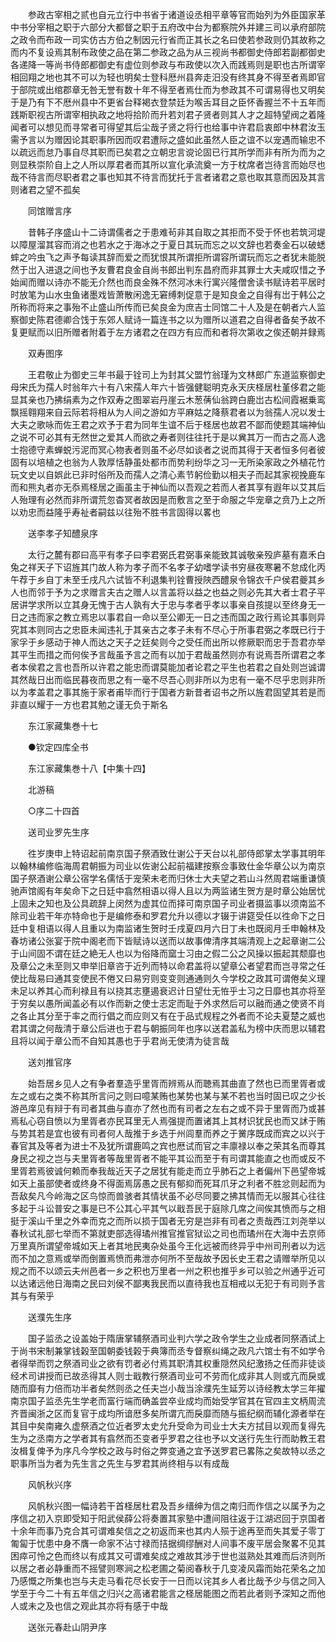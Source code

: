 <!-- { "loadSidebar": true } -->
　　参政古宰相之贰也自元立行中书省于诸道设丞相平章等官而始列为外臣国家革中书分宰相之职于六部分大都督之职于五府改中台为都察院外并建三司以承府部院之政令而布政一司实仿古方伯之制因元行省而正其长之名曰使若参政则仍其故称之而内不复设焉其制布政使之品在第二参政之品为从三视尚书都御史侍郎若副都御史各递降一等尚书侍郎都御史有虚位则参政与布政使以次入而践焉则是职也古所谓宰相回翔之地也其不可以为轻也明矣士登科厯州县奔走汨没有终其身不得至者焉即官于部院或出绾郡章无咎无誉有数十年不得至者焉仕而为参政其不可谓易得也又明矣于是乃有下不厯州县中不更省台释褐衣登禁廷为喉舌耳目之臣怀香握兰不十五年而践斯职视古所谓宰相执政之地将拾阶而升若刘君子贤者则其人才之超特望阀之着隆闻者可以想见而寻常者可得望其后尘哉子贤之将行也给事中许君启衷郎中林君汝玉需予言以为赠因论其职事所因而叹君遭际之盛如此虽然人臣之谊不以宠遇而输忠不以疏远而怠乃事自尽其职而已矣君之立朝忠言谠论固已行其所学而非有所为而为之则显秩崇阶自上之人所以厚君者而其所以宣化承流奠一方于枕席者岂待言而始尽也哉不待言而尽职者君之事也知其不待言而犹托于言者诸君之意也取其意而因及其言则诸君之望不孤矣

　　同馆赠言序

　　昔韩子序盛山十二诗谓儒者之于患难茍非其自取之其拒而不受于怀也若筑河堤以障屋溜其容而消之也若水之于海冰之于夏日其玩而忘之以文辞也若奏金石以破蟋蟀之吟虫飞之声予每读其辞而爱之而犹恨其所谓拒所谓容所谓玩而忘之者犹未能脱然于岀入进退之间也予友曹君良金自尚书郎出判东昌府而非其罪士大夫咸叹惜之予始闻而赠以诗亦不能无介然也而良金殊不然河冰未行寓兴隆僧舍读书赋诗若平居时时放笔为山水虫鱼诸墨戏皆萧散闲逸无窘缚刺促意于是知良金之自得有岀于韩公之所称而将来之事殆不止盛山所传而已矣良金为庶吉士同馆二十人及是在朝者六人监察御史陈君德卿合饯于东郊人赋诗一篇连书之以为赠所以道君之自得者备矣予故不复更赋而以旧所赠者附着于左方诸君之在四方有应而和者将次第收之俟还朝并録焉

　　双寿图序

　　王君敬止为御史三年书最于铨司上为封其父盟竹翁瑾为文林郎广东道监察御史母宋氏为孺人时翁年六十有八宋孺人年六十皆强健聪明克永天庆柽居杜堇侈君之能显其亲也乃拂绢素为之作双寿之图翠岩丹崖云木葱蒨仙翁跨白鹿岀古松间霞裾乗鸾飘摇翱翔来自云际若将相从为人间之游如方平麻姑之降蔡君者以为翁孺人况以发士大夫之歌咏而佐王君之欢予于君为同年生谊不后于柽居也故君不鄙而使题其端神仙之说不可必其有无然世之爱其人而欲之寿者则往往托于是以兾其万一而古之高人逸士抱德守素蝉蜕污泥而冥心物表者则虽不必尽如谈者之说而其得于天者恒多何者彼固有以培植之也翁为人敦厚恬静虽处都市而势利纷华之习一无所染家政之外植花竹玩文史以自娯此已非时俗所及而孺人之清心素节躬俭勤以相夫子而起其家视挽鹿车而和熊丸者亦无忝焉柽居之画虽主于神仙而以吾观之若而人者其享有遐年以艾其后人殆理有必然而非所谓荒忽杳冥者故因是而敷言之至于命服之华宠章之贲乃上之所以劝忠而益隆乎寿祉者嗣兹以往殆不胜书言固得以畧也

　　送李孝子知醴泉序

　　太行之麓有郡曰高平有孝子曰李君弼氏君弼事亲能致其诚敬亲殁庐墓有嘉禾白兔之祥天子下诏旌其门故人称为孝子而不名孝子幼嗜学读书穷昼夜寒暑不怠成化丙午荐于乡自丁未至壬戌凡六试皆不利退集判铨曹授陜西醴泉令锦衣千户侯君夔其乡人也而邻于予为之求赠言夫古之赠人以言盖将以益之也益之则必先其大者士君子平居讲学求所以立其身无愧于古人孰有大于忠与孝者乎孝以事亲自孩提以至终身无一日之违而家之教立焉忠以事君自一命以至公卿无一日之违而国之政行焉论其事则异究其本则同古之忠臣未闻违礼于其亲古之孝子未有不尽心于所事君弼之孝既已行于家孚于乡感动于神人而达之天子之廷矣则今之受任而出所以修厥职而忠于吾君亦举其平生而措之而何俟予言哉虽予言之而有以加于君哉虽然则亦有说焉吾所谓君之孝者本侯君之言也吾所以许君之能忠而谓莫能加者论君之平生也若君之自处则岂诚谓其然哉日出而临民暮夜而思之有一毫不尽吾心则非所以为忠有一毫不尽乎忠则非所以为孝盖君之事其施于家者甫毕而行于国者方新昔者诏书之所以旌君固望其若是而非直以耀于一方也君其勉之谨无负于斯名

　　东江家藏集巻十七

　　●钦定四库全书

　　东江家藏集巻十八【中集十四】

　　北游稿

　　○序二十四首

　　送司业罗先生序

　　徃岁庚申上特诏起前南京国子祭酒致仕谢公于天台以礼部侍郎掌太学事其明年以翰林编修临海周君朝振为司业以佐谢公起前福建按察佥事致仕金华章公以为南京国子祭酒谢公章公宿学名儒恬于宠荣未老而归休士大夫望之若山斗然周君端重谦慎驰声馆阁有年矣命下之日廷中翕然相语以得人且以为两监诸生贺方是时章公始居忧上固未之知也及公具疏辞上闵然为虚其位而择可南京国子司业者摄监事以须南监不除司业若干年亦特命也于是编修泰和罗君允升以德以才辍于讲筵受任以徃命下之日廷中复相语以得人且重以为南监诸生贺时壬戌夏四月六日丁未也既阅月壬申翰林及春坊诸公张宴于院中阁老而下皆赋诗以送而以故事俾清序其端清观上之起章谢二公于山间固不谓在廷之絶无人也以为俗降而窳士习由之假二公之风操以振起其颓靡也及章公之未至则又申举旧章咨于近列而特以命君盖将以望章公者望君而岂寻常之任使比哉易曰通其变使民不倦又曰易穷则变变则通通则久今学校之政其可谓倦矣义理未足以养其心而利禄且有以挠其志壅遏衰迟计日望仕无恠乎士习之日靡也其亦将至于穷矣以愚所闻盖必有以作而新之使士志定而耻于外求然后可以融而通之使贤不肖之各止其分至于率之而行倡之而应则又有在于品式规程之外者而不论夫夏楚之威也君其谓之何哉清于章公后进也于君与朝振同年也序以送君盖私为榜中庆而思以辅君且将以闻于章公而不自知其愚也于乎君尚无使清为徒言哉

　　送刘推官序

　　始吾居乡见人之有争者羣造乎里胥而辨焉从而聴焉其曲直了然也已而里胥者或左之或右之类不称其所言问之则曰噫某贿也某势也某与某不若也当时固已叹之少长游邑庠见有辩于有司者其曲与直亦了然也而有司者之左右之或不异于里胥而乃或甚焉私心窃自愤以为里胥者亦民耳里无人焉强提而置诸其上其材识犹民也而又訹于贿与势其若是宜也彼有司者何人哉推于乡选于州闾羣而养之于黉序既成而宾之以兴于春官其及等者为进士不及犹所谓鹿鸣之宾也厯试而官之丰廪禄以奉之荣其名而尊其身民之视之岂与夫里胥者等哉里胥者不能平其讼而至于有司谓其能直之也而或反不里胥若焉彼诚何赖而奉我哉近天子之居犹有能走而立乎肺石之上者偏州下邑望帝城如天上虽部使者或终身不得面焉孱愚之民有郁抑而死耳爪牙之利者不胜忿则起而为吾敌矣凡今岭海之区鸟惊而兽骇者其情状虽不必尽同要之拂其情而无以服其心往往多起于斗讼普安之事是已不公其心平其气以戢吾民于庭除几席之间俟其愤而与之相挺于溪山千里之外幸而克之而所以损于国者无穷是岂非有司者之责哉西江刘尧举以春秋试礼部七举而不第就吏部选得璚州推官推官狱讼之司也而璚州在大海中去京师万里真所谓望帝城如天上者其地民夷杂处虽今王化远被而终异乎中州司刑者以为远而不加之意焉或举而倒置焉愤而弗泄亦何所不至哉故予因长史王君之请赠举所见以规之而不以颂云夫州邑者一乡之积也万里者一州之积也推乎乡可以验之州通乎近可以达诸远他日海南之民曰刘侯不鄙夷我民而以直待我也互相戒以无犯于有司则予言其与有荣乎

　　送濮先生序

　　国子监丞之设盖始于隋唐掌辅祭酒司业判六学之政令学生之业成者同祭酒试上于尚书宋制兼掌钱榖至国朝委钱榖于典簿而丞专督察纠绳之政凡六馆士有不如学令者得举而罚之祭酒司业之欲有罚者必付焉其职清其权重隠然风纪激扬之任而非徒谈经术司讲授而已故丞得其人则士戢教行祭酒司业可不劳而化成非其人则或亢而戾或随而靡有力倍而功半者矣然则丞之任夫岂小哉当涂濮先生延芳以诗经教太学三年擢南京国子监丞先生学老而富行端而确盖尝卒业成均而始受学官其在官四主文柄周流齐晋闽浙之区而复官于成均所谙厯多矣所谓亢而戾靡而随与振纪纲而辅化源者举在其目中矣南雍久虚祭酒之位近者罗太史允升受命为司业士大夫方拭目以观而复得先生为之丞南方之学者其有翕然而丕变者乎罗君之往也予以文送行先生行而助教王君汝楫复俾予为序凡今学校之政与时俗之弊变通之宜予送罗君已畧陈之矣故特以丞之职事所当为者为先生言之先生与罗君其尚终相与以有成哉

　　风帆秋兴序

　　风帆秋兴图一幅诗若干首柽居杜君及吾乡缙绅为信之南归而作信之以属予为之序信之初入京即受知于阳武侯薛公将奏置其家塾中遭间阻往返于江湖迟回于京国者十余年而事乃克合其可谓难矣信之之初返而来也其内人殒于途再至而失其爱子零丁匍匐于忧患中身不膺一命家不沾寸禄而拮据绸缪酬对人间事不废平居会聚畧不见其困瘁可怜之色而终以有成其又可谓难矣成之难故其渉于世也滋熟处其难而后济则所以居之者必静重而不摇譬则寒涧之松老圃之菊阅春秋于几变凌风霜而始花荣名之加乃感慨之所集也岂与夫走马看花尽长安于一日而以诧其乡人者比哉予少与信之同入学至于今二十有五年信之归兴之高诸君能言之柽居能图之而若此者则予深知之而他人或未之及也信之观此其亦将有感于中哉

　　送张元春赴山阴尹序

